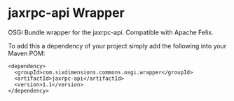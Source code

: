 jaxrpc-api Wrapper
============

OSGi Bundle wrapper for the jaxrpc-api.  Compatible with Apache Felix.

To add this a dependency of your project simply add the following into your Maven POM:

    <dependency>
      <groupId>com.sixdimensions.commons.osgi.wrapper</groupId>
      <artifactId>jaxrpc-api</artifactId>
      <version>1.1</version>
    </dependency>
